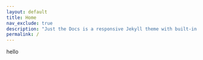 ```yaml
---
layout: default
title: Home
nav_exclude: true
description: "Just the Docs is a responsive Jekyll theme with built-in search that is easily customizable and hosted on GitHub Pages."
permalink: /
---
```


hello